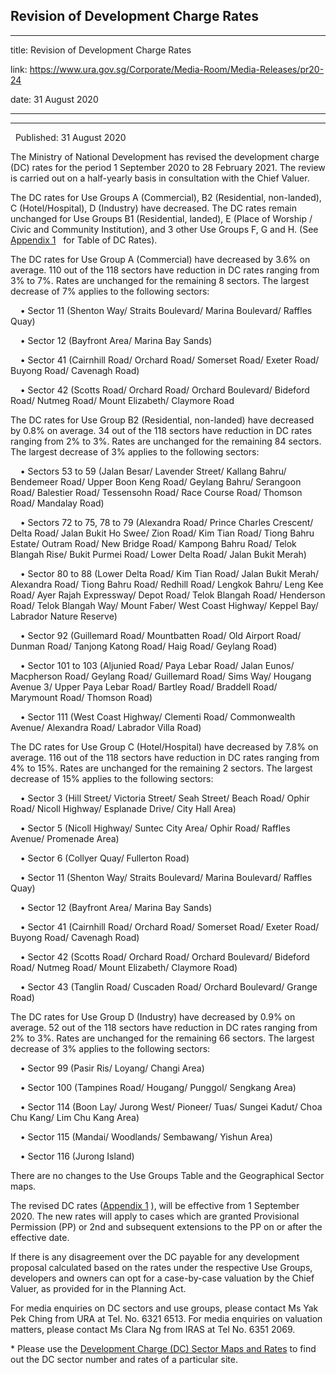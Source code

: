 ## Revision of Development Charge Rates
---
title: Revision of Development Charge Rates

link: https://www.ura.gov.sg/Corporate/Media-Room/Media-Releases/pr20-24

date: 31 August 2020

---

------------------------------------

  Published: 31 August 2020

The Ministry of National Development has revised the development charge (DC) rates for the period 1 September 2020 to 28 February 2021. The review is carried out on a half-yearly basis in consultation with the Chief Valuer.  
  
The DC rates for Use Groups A (Commercial), B2 (Residential, non-landed), C (Hotel/Hospital), D (Industry) have decreased. The DC rates remain unchanged for Use Groups B1 (Residential, landed), E (Place of Worship / Civic and Community Institution), and 3 other Use Groups F, G and H. (See [Appendix 1](https://www.ura.gov.sg/-/media/Corporate/Media-Room/2020/Aug/pr20-24a.pdf)   for Table of DC Rates).  
  
The DC rates for Use Group A (Commercial) have decreased by 3.6% on average. 110 out of the 118 sectors have reduction in DC rates ranging from 3% to 7%. Rates are unchanged for the remaining 8 sectors. The largest decrease of 7% applies to the following sectors:  
  
    • Sector 11 (Shenton Way/ Straits Boulevard/ Marina Boulevard/ Raffles Quay)  
  
    • Sector 12 (Bayfront Area/ Marina Bay Sands)  
  
    • Sector 41 (Cairnhill Road/ Orchard Road/ Somerset Road/ Exeter Road/ Buyong Road/ Cavenagh Road)  
  
    • Sector 42 (Scotts Road/ Orchard Road/ Orchard Boulevard/ Bideford Road/ Nutmeg Road/ Mount Elizabeth/ Claymore Road  
  
The DC rates for Use Group B2 (Residential, non-landed) have decreased by 0.8% on average. 34 out of the 118 sectors have reduction in DC rates ranging from 2% to 3%. Rates are unchanged for the remaining 84 sectors. The largest decrease of 3% applies to the following sectors:  
  
    • Sectors 53 to 59 (Jalan Besar/ Lavender Street/ Kallang Bahru/ Bendemeer Road/ Upper Boon Keng Road/ Geylang Bahru/ Serangoon Road/ Balestier Road/ Tessensohn Road/ Race Course Road/ Thomson Road/ Mandalay Road)  
  
    • Sectors 72 to 75, 78 to 79 (Alexandra Road/ Prince Charles Crescent/ Delta Road/ Jalan Bukit Ho Swee/ Zion Road/ Kim Tian Road/ Tiong Bahru Estate/ Outram Road/ New Bridge Road/ Kampong Bahru Road/ Telok Blangah Rise/ Bukit Purmei Road/ Lower Delta Road/ Jalan Bukit Merah)  
  
    • Sector 80 to 88 (Lower Delta Road/ Kim Tian Road/ Jalan Bukit Merah/ Alexandra Road/ Tiong Bahru Road/ Redhill Road/ Lengkok Bahru/ Leng Kee Road/ Ayer Rajah Expressway/ Depot Road/ Telok Blangah Road/ Henderson Road/ Telok Blangah Way/ Mount Faber/ West Coast Highway/ Keppel Bay/ Labrador Nature Reserve)  
  
    • Sector 92 (Guillemard Road/ Mountbatten Road/ Old Airport Road/ Dunman Road/ Tanjong Katong Road/ Haig Road/ Geylang Road)  
  
    • Sector 101 to 103 (Aljunied Road/ Paya Lebar Road/ Jalan Eunos/ Macpherson Road/ Geylang Road/ Guillemard Road/ Sims Way/ Hougang Avenue 3/ Upper Paya Lebar Road/ Bartley Road/ Braddell Road/ Marymount Road/ Thomson Road)  
  
    • Sector 111 (West Coast Highway/ Clementi Road/ Commonwealth Avenue/ Alexandra Road/ Labrador Villa Road)  
  
The DC rates for Use Group C (Hotel/Hospital) have decreased by 7.8% on average. 116 out of the 118 sectors have reduction in DC rates ranging from 4% to 15%. Rates are unchanged for the remaining 2 sectors. The largest decrease of 15% applies to the following sectors:  
  
    • Sector 3 (Hill Street/ Victoria Street/ Seah Street/ Beach Road/ Ophir Road/ Nicoll Highway/ Esplanade Drive/ City Hall Area)  
  
    • Sector 5 (Nicoll Highway/ Suntec City Area/ Ophir Road/ Raffles Avenue/ Promenade Area)  
  
    • Sector 6 (Collyer Quay/ Fullerton Road)  
  
    • Sector 11 (Shenton Way/ Straits Boulevard/ Marina Boulevard/ Raffles Quay)  
  
    • Sector 12 (Bayfront Area/ Marina Bay Sands)  
  
    • Sector 41 (Cairnhill Road/ Orchard Road/ Somerset Road/ Exeter Road/ Buyong Road/ Cavenagh Road)  
  
    • Sector 42 (Scotts Road/ Orchard Road/ Orchard Boulevard/ Bideford Road/ Nutmeg Road/ Mount Elizabeth/ Claymore Road)  
  
    • Sector 43 (Tanglin Road/ Cuscaden Road/ Orchard Boulevard/ Grange Road)  
  
The DC rates for Use Group D (Industry) have decreased by 0.9% on average. 52 out of the 118 sectors have reduction in DC rates ranging from 2% to 3%. Rates are unchanged for the remaining 66 sectors. The largest decrease of 3% applies to the following sectors:  
  
    • Sector 99 (Pasir Ris/ Loyang/ Changi Area)  
  
    • Sector 100 (Tampines Road/ Hougang/ Punggol/ Sengkang Area)  
  
    • Sector 114 (Boon Lay/ Jurong West/ Pioneer/ Tuas/ Sungei Kadut/ Choa Chu Kang/ Lim Chu Kang Area)  
  
    • Sector 115 (Mandai/ Woodlands/ Sembawang/ Yishun Area)  
  
    • Sector 116 (Jurong Island)  
  
There are no changes to the Use Groups Table and the Geographical Sector maps.  
  
The revised DC rates ([Appendix 1](https://www.ura.gov.sg/-/media/Corporate/Media-Room/2020/Aug/pr20-24a.pdf) ), will be effective from 1 September 2020. The new rates will apply to cases which are granted Provisional Permission (PP) or 2nd and subsequent extensions to the PP on or after the effective date.  
  
If there is any disagreement over the DC payable for any development proposal calculated based on the rates under the respective Use Groups, developers and owners can opt for a case-by-case valuation by the Chief Valuer, as provided for in the Planning Act.  
  
For media enquiries on DC sectors and use groups, please contact Ms Yak Pek Ching from URA at Tel. No. 6321 6513. For media enquiries on valuation matters, please contact Ms Clara Ng from IRAS at Tel No. 6351 2069.  
  
\* Please use the [Development Charge (DC) Sector Maps and Rates](https://www.ura.gov.sg/Corporate/Guidelines/Development-Control/Planning-Permission/Folder/DC-Charge-Rates) to find out the DC sector number and rates of a particular site.